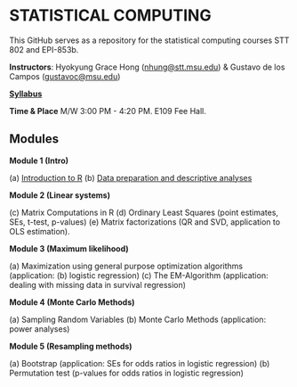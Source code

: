 # STATISTICAL COMPUTING


This GitHub serves as a repository for the statistical computing courses STT 802 and EPI-853b.

**Instructors**: Hyokyung Grace Hong (nhung@stt.msu.edu) & Gustavo de los Campos (gustavoc@msu.edu)

**[Syllabus](https://www.dropbox.com/s/gyv8h4d02x4hb64/EPI_STT_Computing_Syllabus.docx?dl=0)**

**Time & Place** M/W 	3:00 PM - 4:20 PM. E109 Fee Hall.



## Modules


**Module 1 (Intro)**

  (a)	[Introduction to R](https://github.com/QuantGen/RIntro)
  (b)	[Data preparation and descriptive analyses]()   

**Module 2 (Linear systems)**

  (c)	Matrix Computations in R
  (d)	Ordinary Least Squares (point estimates, SEs, t-test, p-values)
  (e)	Matrix factorizations (QR and SVD, application to OLS estimation).

**Module 3 (Maximum likelihood)**

  (a)	Maximization using general purpose optimization algorithms (application: 
  (b)	logistic regression)
  (c)	The EM-Algorithm (application: dealing with missing data in survival regression)

**Module 4 (Monte Carlo Methods)**

  (a)	Sampling Random Variables
  (b)	Monte Carlo Methods (application: power analyses)

**Module 5 (Resampling methods)**

  (a)	Bootstrap (application: SEs for odds ratios in logistic regression)
  (b)	Permutation test (p-values for odds ratios in logistic regression)




